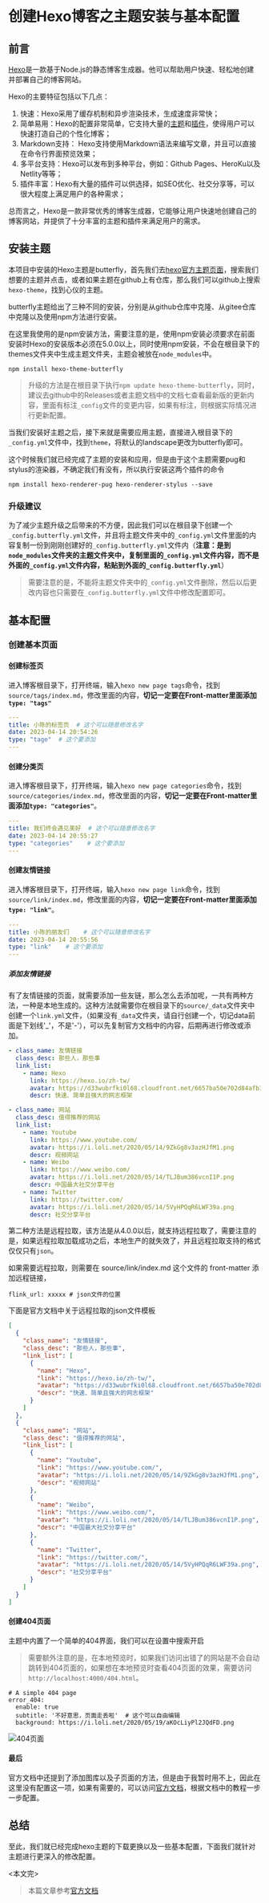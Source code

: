 # 创建Hexo博客之主题安装与基本配置


## 前言

[Hexo](https://hexo.io/zh-cn/index.html)是一款基于Node.js的静态博客生成器。他可以帮助用户快速、轻松地创建并部署自己的博客网站。

Hexo的主要特征包括以下几点：

1. 快速：Hexo采用了缓存机制和异步渲染技术，生成速度非常快；
2. 简单易用：Hexo的配置非常简单，它支持大量的[主题](https://hexo.io/themes/)和[插件](https://hexo.io/plugins/)，使得用户可以快速打造自己的个性化博客；
3. Markdown支持： Hexo支持使用Markdown语法来编写文章，并且可以直接在命令行界面预览效果；
4. 多平台支持：Hexo可以发布到多种平台，例如：Github Pages、HeroKu以及Netlity等等；
5. 插件丰富：Hexo有大量的插件可以供选择，如SEO优化、社交分享等，可以很大程度上满足用户的各种需求；

总而言之，Hexo是一款非常优秀的博客生成器，它能够让用户快速地创建自己的博客网站，并提供了十分丰富的主题和插件来满足用户的需求。

## 安装主题

本项目中安装的Hexo主题是butterfly，首先我们去[hexo官方主题页面](https://hexo.io/themes/)，搜索我们想要的主题并点击，或者如果主题在github上有仓库，那么我们可以github上搜索`hexo-theme`，找到心仪的主题。

butterfly主题给出了三种不同的安装，分别是从github仓库中克隆、从gitee仓库中克隆以及使用npm方法进行安装。

在这里我使用的是npm安装方法，需要注意的是，使用npm安装必须要求在前面安装时Hexo的安装版本必须在5.0.0以上，同时使用npm安装，不会在根目录下的themes文件夹中生成主题文件夹，主题会被放在`node_modules`中。

```shell
npm install hexo-theme-butterfly
```

> 升级的方法是在根目录下执行`npm update hexo-theme-butterfly`，同时，建议去github中的Releases或者主题文档中的文档七查看最新版的更新内容，里面有标注`_config`文件的变更内容，如果有标注，则根据实际情况进行更新配置。

当我们安装好主题之后，接下来就是需要应用主题，直接进入根目录下的`_config.yml`文件中，找到`theme`，将默认的landscape更改为butterfly即可。

这个时候我们就已经完成了主题的安装和应用，但是由于这个主题需要pug和stylus的渲染器，不确定我们有没有，所以执行安装这两个插件的命令

``` shell
npm install hexo-renderer-pug hexo-renderer-stylus --save
```

### 升级建议

为了减少主题升级之后带来的不方便，因此我们可以在根目录下创建一个`_config.butterfly.yml`文件，并且将主题文件夹中的`_config.yml`文件里面的内容复制一份到刚刚创建好的`_config.butterfly.yml`文件内（**注意：是到`node_modules`文件夹的主题文件夹中，复制里面的`_config.yml`文件内容，而不是外面的`_config.yml`文件内容，粘贴到外面的`_config.butterfly.yml`**）

> 需要注意的是，不能将主题文件夹中的`_config.yml`文件删除，然后以后更改内容也只需要在`_config.butterfly.yml`文件中修改配置即可。

## 基本配置

### 创建基本页面

#### 创建标签页

进入博客根目录下，打开终端，输入`hexo new page tags`命令，找到`source/tags/index.md`，修改里面的内容，**切记一定要在Front-matter里面添加`type: "tags"`**

```yml
---
title: 小陈的标签页  # 这个可以随意修改名字
date: 2023-04-14 20:54:26
type: "tage"  # 这个要添加
---
```

#### 创建分类页

进入博客根目录下，打开终端，输入`hexo new page categories`命令，找到`source/categories/index.md`，修改里面的内容，**切记一定要在Front-matter里面添加`type: "categories"`**。

```yml
---
title: 我们终会遇见美好  # 这个可以随意修改名字
date: 2023-04-14 20:55:27
type: "categories"    # 这个要添加
---
```

#### 创建友情链接

进入博客根目录下，打开终端，输入`hexo new page link`命令，找到`source/link/index.md`，修改里面的内容，**切记一定要在Front-matter里面添加`type: "link"`**。

```yml
---
title: 小陈的朋友们    # 这个可以随意修改名字
date: 2023-04-14 20:55:56
type: "link"    # 这个要添加
---
```

##### 添加友情链接

有了友情链接的页面，就需要添加一些友链，那么怎么去添加呢，一共有两种方法，一种是本地生成的。这种方法就需要你在根目录下的`source/_data`文件夹中创建一个`link.yml`文件，（如果没有`_data`文件夹，请自行创建一个，切记data前面是下划线'_'，不是'-'），可以先复制官方文档中的内容，后期再进行修改或添加。

```yml
- class_name: 友情链接
  class_desc: 那些人，那些事
  link_list:
    - name: Hexo
      link: https://hexo.io/zh-tw/
      avatar: https://d33wubrfki0l68.cloudfront.net/6657ba50e702d84afb32fe846bed54fba1a77add/827ae/logo.svg
      descr: 快速、简单且强大的网志框架

- class_name: 网站
  class_desc: 值得推荐的网站
  link_list:
    - name: Youtube
      link: https://www.youtube.com/
      avatar: https://i.loli.net/2020/05/14/9ZkGg8v3azHJfM1.png
      descr: 视频网站
    - name: Weibo
      link: https://www.weibo.com/
      avatar: https://i.loli.net/2020/05/14/TLJBum386vcnI1P.png
      descr: 中国最大社交分享平台
    - name: Twitter
      link: https://twitter.com/
      avatar: https://i.loli.net/2020/05/14/5VyHPQqR6LWF39a.png
      descr: 社交分享平台
```

第二种方法是远程拉取，该方法是从4.0.0以后，就支持远程拉取了，需要注意的是，如果远程拉取加载成功之后，本地生产的就失效了，并且远程拉取支持的格式仅仅只有`json`。

如果需要远程拉取，则需要在 source/link/index.md 这个文件的 front-matter 添加远程链接，

```
flink_url: xxxxx # json文件的位置
```

下面是官方文档中关于远程拉取的json文件模板

```json
[
  {
    "class_name": "友情链接",
    "class_desc": "那些人，那些事",
    "link_list": [
      {
        "name": "Hexo",
        "link": "https://hexo.io/zh-tw/",
        "avatar": "https://d33wubrfki0l68.cloudfront.net/6657ba50e702d84afb32fe846bed54fba1a77add/827ae/logo.svg",
        "descr": "快速、简单且强大的网志框架"
      }
    ]
  },
  {
    "class_name": "网站",
    "class_desc": "值得推荐的网站",
    "link_list": [
      {
        "name": "Youtube",
        "link": "https://www.youtube.com/",
        "avatar": "https://i.loli.net/2020/05/14/9ZkGg8v3azHJfM1.png",
        "descr": "视频网站"
      },
      {
        "name": "Weibo",
        "link": "https://www.weibo.com/",
        "avatar": "https://i.loli.net/2020/05/14/TLJBum386vcnI1P.png",
        "descr": "中国最大社交分享平台"
      },
      {
        "name": "Twitter",
        "link": "https://twitter.com/",
        "avatar": "https://i.loli.net/2020/05/14/5VyHPQqR6LWF39a.png",
        "descr": "社交分享平台"
      }
    ]
  }
]
```

#### 创建404页面

主题中内置了一个简单的404界面，我们可以在设置中搜索开启

> 需要额外注意的是，在本地预览时，如果我们访问出错了的网站是不会自动跳转到404页面的，如果想在本地预览时查看404页面的效果，需要访问`http://localhost:4000/404.html`。

```
# A simple 404 page
error_404:
  enable: true
  subtitle: '不好意思，页面走丢啦'  # 这个可以自由编辑
  background: https://i.loli.net/2020/05/19/aKOcLiyPl2JQdFD.png
```

![404页面](https://cdn.jsdelivr.net/gh/qichenxiaoni/Picture-warehouse/Hexoimage/404%E9%A1%B5%E9%9D%A2.png)

#### 最后

官方文档中还提到了添加图库以及子页面的方法，但是由于我暂时用不上，因此在这里没有配置这一项，如果有需要的，可以访问[官方文档](https://butterfly.js.org/posts/dc584b87/#404%E9%A0%81%E9%9D%A2)，根据文档中的教程一步一步配置。



## 总结

至此，我们就已经完成hexo主题的下载更换以及一些基本配置，下面我们就针对主题进行更深入的修改配置。



<本文完>

> 本篇文章参考[官方文档](https://butterfly.js.org/posts/dc584b87/)
